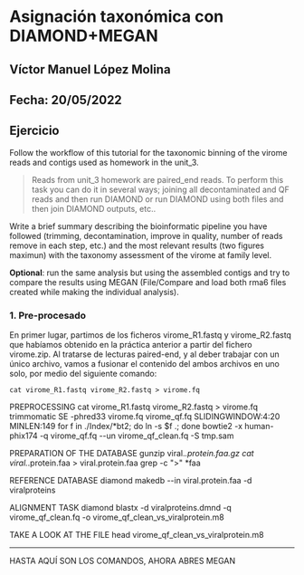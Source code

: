 # Asignación taxonómica con DIAMOND+MEGAN
## Víctor Manuel López Molina
## Fecha: 20/05/2022
## Ejercicio

Follow the workflow of this tutorial for the taxonomic binning of the virome reads and contigs used as homework in the unit_3.

>Reads from unit_3 homework are paired_end reads. To perform this task you can do it in several ways; joining all decontaminated and QF reads and then run DIAMOND or run DIAMOND using both files and then join DIAMOND outputs, etc..

Write a brief summary describing the bioinformatic pipeline you have followed (trimming, decontamination, improve in quality, number of reads remove in each step, etc.) and the most relevant results (two figures maximun) with the taxonomy assessment of the virome at family level.

**Optional**: run the same analysis but using the assembled contigs and try to compare the results using MEGAN (File/Compare and load both rma6 files created while making the individual analysis).

### 1. Pre-procesado
En primer lugar, partimos de los ficheros virome_R1.fastq y virome_R2.fastq que habíamos obtenido en la práctica anterior a partir del fichero virome.zip. Al tratarse de lecturas paired-end, y al deber trabajar con un único archivo, vamos a fusionar el contenido del ambos archivos en uno solo, por medio del siguiente comando:
```
cat virome_R1.fastq virome_R2.fastq > virome.fq
```

PREPROCESSING
cat virome_R1.fastq virome_R2.fastq > virome.fq
trimmomatic SE -phred33 virome.fq virome_qf.fq SLIDINGWINDOW:4:20 MINLEN:149
for f in ./Index/*bt2; do ln -s $f .; done
bowtie2 -x human-phix174 -q virome_qf.fq --un virome_qf_clean.fq -S tmp.sam

PREPARATION OF THE DATABASE
gunzip viral.*.protein.faa.gz
cat viral.*.protein.faa > viral.protein.faa
grep -c ">" *faa

REFERENCE DATABASE
diamond makedb --in viral.protein.faa -d viralproteins

ALIGNMENT TASK
diamond blastx -d viralproteins.dmnd -q virome_qf_clean.fq -o virome_qf_clean_vs_viralprotein.m8

TAKE A LOOK AT THE FILE
head virome_qf_clean_vs_viralprotein.m8

---

HASTA AQUÍ SON LOS COMANDOS, AHORA ABRES MEGAN
